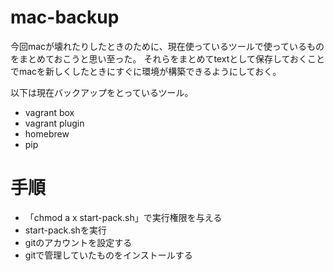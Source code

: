 # mac-backup

今回macが壊れたりしたときのために、現在使っているツールで使っているものをまとめておこうと思い至った。
それらをまとめてtextとして保存しておくことでmacを新しくしたときにすぐに環境が構築できるようにしておく。

以下は現在バックアップをとっているツール。

- vagrant box
- vagrant plugin
- homebrew
- pip

# 手順
- 「chmod a x start-pack.sh」で実行権限を与える
- start-pack.shを実行
- gitのアカウントを設定する
- gitで管理していたものをインストールする
